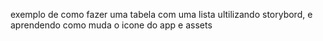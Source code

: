 exemplo de como fazer uma tabela com uma lista ultilizando storybord, e aprendendo como muda o icone do app e assets
